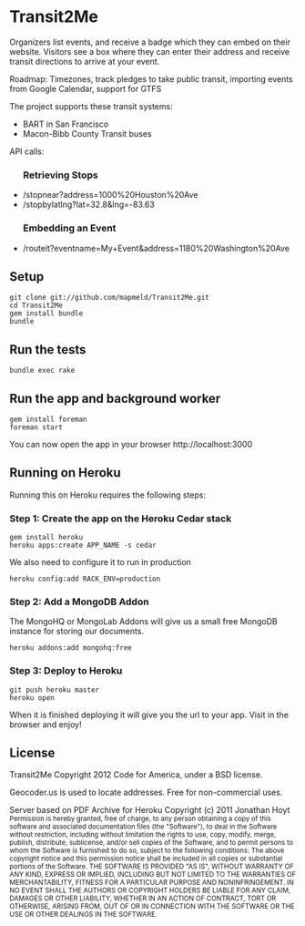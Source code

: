 # Transit2Me

Organizers list events, and receive a badge which they can embed on their website.
Visitors see a box where they can enter their address and receive transit directions to arrive at your event.

Roadmap: Timezones, track pledges to take public transit, importing events from Google Calendar, support for GTFS

The project supports these transit systems:
<ul>
<li>BART in San Francisco</li>
<li>Macon-Bibb County Transit buses</li>
</ul>

API calls:
<ul>
<h3>Retrieving Stops</h3>
<li>/stopnear?address=1000%20Houston%20Ave</li>
<li>/stopbylatlng?lat=32.8&lng=-83.63</li>
<h3>Embedding an Event</h3>
<li>/routeit?eventname=My+Event&address=1180%20Washington%20Ave</li>
</ul>

## Setup

    git clone git://github.com/mapmeld/Transit2Me.git
    cd Transit2Me
    gem install bundle
    bundle

## Run the tests

    bundle exec rake

## Run the app and background worker

    gem install foreman
    foreman start

You can now open the app in your browser http://localhost:3000

## Running on Heroku

Running this on Heroku requires the following steps:

### Step 1: Create the app on the Heroku Cedar stack

    gem install heroku
    heroku apps:create APP_NAME -s cedar

We also need to configure it to run in production

    heroku config:add RACK_ENV=production

### Step 2: Add a MongoDB Addon

The MongoHQ or MongoLab Addons will give us a small free MongoDB instance for storing our documents.

    heroku addons:add mongohq:free

### Step 3: Deploy to Heroku

    git push heroku master
    heroku open

When it is finished deploying it will give you the url to your app. Visit in the browser and enjoy!


## License
Transit2Me Copyright 2012 Code for America, under a BSD license.

Geocoder.us is used to locate addresses. Free for non-commercial uses.

Server based on PDF Archive for Heroku Copyright (c) 2011 Jonathan Hoyt
<small>Permission is hereby granted, free of charge, to any person obtaining a copy of this software and associated documentation files (the "Software"), to deal in the Software without restriction, including without limitation the rights to use, copy, modify, merge, publish, distribute, sublicense, and/or sell copies of the Software, and to permit persons to whom the Software is furnished to do so, subject to the following conditions:
The above copyright notice and this permission notice shall be included in all copies or substantial portions of the Software.
THE SOFTWARE IS PROVIDED "AS IS", WITHOUT WARRANTY OF ANY KIND, EXPRESS OR IMPLIED, INCLUDING BUT NOT LIMITED TO THE WARRANTIES OF MERCHANTABILITY, FITNESS FOR A PARTICULAR PURPOSE AND NONINFRINGEMENT. IN NO EVENT SHALL THE AUTHORS OR COPYRIGHT HOLDERS BE LIABLE FOR ANY CLAIM, DAMAGES OR OTHER LIABILITY, WHETHER IN AN ACTION OF CONTRACT, TORT OR OTHERWISE, ARISING FROM, OUT OF OR IN CONNECTION WITH THE SOFTWARE OR THE USE OR OTHER DEALINGS IN THE SOFTWARE.</small>
